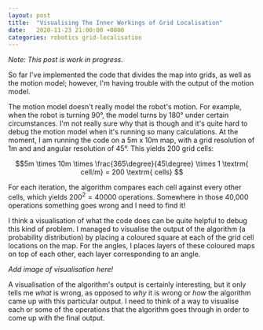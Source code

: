 ```yaml
---
layout: post
title:  "Visualising The Inner Workings of Grid Localisation"
date:   2020-11-23 21:00:00 +0000
categories: robotics grid-localisation
---
```

_Note: This post is work in progress._

So far I've implemented the code that divides the map into grids, as well as the motion model; however, I'm having trouble with the output of the motion model.

The motion model doesn't really model the robot's motion. For example, when the robot is turning 90&deg;, the model turns by 180&deg; under certain circumstances. I'm not really sure why that is though and it's quite hard to debug the motion model when it's running so many calculations. At the moment, I am running the code on a 5m x 10m map, with a grid resolution of 1m and and angular resolution of 45&deg;. This yields 200 grid cells:

$$5m \times 10m \times \frac{365\degree}{45\degree} \times 1 \textrm{ cell/m} = 200 \textrm{ cells} $$

For each iteration, the algorithm compares each cell against every other cells, which yields $200^2 = 40000$ operations. Somewhere in those 40,000 operations something goes wrong and I need to find it!

I think a visualisation of what the code does can be quite helpful to debug this kind of problem. I managed to visualise the output of the algorithm (a probability distribution) by placing a coloured square at each of the grid cell locations on the map. For the angles, I places layers of these coloured maps on top of each other, each layer corresponding to an angle.

_Add image of visualisation here!_

A visualisation of the algorithm's output is certainly interesting, but it only tells me _what_ is wrong, as opposed to _why_ it is wrong or _how_ the algorithm came up with this particular output. I need to think of a way to visualise each or some of the operations that the algorithm goes through in order to come up with the final output.